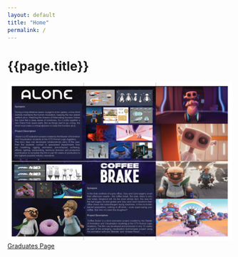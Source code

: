 ```yaml
---
layout: default
title: "Home"
permalink: /
---
```


<div class="container mt-4">
	<h1 class="mb-3">{{page.title}}</h1>
	<img class="w-100 mb-3" src="/assets/images/brochure1.jpg">
	<a href="/graduates" id="btn-graduates" class="btn ala-font px-3 py-2 w-100">Graduates Page</a>
</div>
